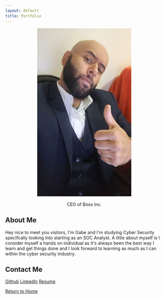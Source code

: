 ```yaml
---
layout: default
title: Portfolio
---
```


<p align="center">
  <img src="assets/Headshot2.jpg" alt="My photo" width="300">
  <figcaption style="text-align:center;">CEO of Boss Inc.</figcaption>
</p>

## About Me

Hey nice to meet you visitors, I'm Gabe and I'm studying Cyber Security specifcally looking into starting as an SOC Analyst. A little about myself is I consider myself a hands on individual as it's always been the best way I learn and get things done and I look forward to learning as much as I can within the cyber security industry.

## Contact Me

[Github](https://github.com/AntoTheSol/DAE-6MonthProjects)
[LinkedIn](https://www.linkedin.com/in/gabriel-z-757404aa/)
[Resume](https://github.com/AntoTheSol/DAE-6MonthProjects/blob/main/docs/assets/Resume-Nov23.pdf)


[Return to Home](./index.md)